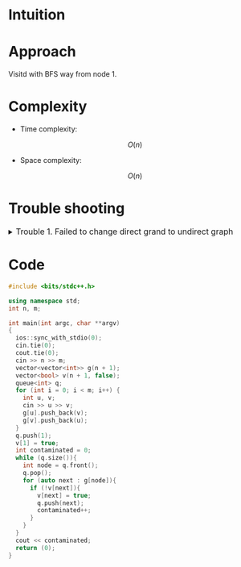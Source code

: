 # Intuition
<!-- Describe your first thoughts on how to solve this problem. -->

# Approach
<!-- Describe your approach to solving the problem. -->
Visitd with BFS way from node 1.

# Complexity
- Time complexity:
<!-- Add your time complexity here, e.g. $$O(n)$$ -->
$$ O(n) $$

- Space complexity:
<!-- Add your space complexity here, e.g. $$O(n)$$ -->
$$ O(n) $$

# Trouble shooting

<details>
<summary> <font size="3"> Trouble 1. Failed to change direct grand to undirect graph </font> </summary>
<div markdown="1">

Counterexample:
```
7
2
1 7
7 2

ans
2

my output
1
```

Simply change direct graph to undirect graph sorted by node number doesnt match with original direct graph.

example:
edge info with
1 7
7 2

change to direct graph sorted by node number
1 -> 7
2 -> 7

is different with 
1 - 7 - 2

</div>
</details>

# Code

```cpp []
#include <bits/stdc++.h>

using namespace std;
int n, m;

int main(int argc, char **argv)
{
  ios::sync_with_stdio(0);
  cin.tie(0);
  cout.tie(0);
  cin >> n >> m;
  vector<vector<int>> g(n + 1);
  vector<bool> v(n + 1, false);
  queue<int> q;
  for (int i = 0; i < m; i++) {
    int u, v;
    cin >> u >> v;
    g[u].push_back(v);
    g[v].push_back(u);
  }
  q.push(1);
  v[1] = true;
  int contaminated = 0;
  while (q.size()){
    int node = q.front();
    q.pop();
    for (auto next : g[node]){
      if (!v[next]){
        v[next] = true;
        q.push(next);
        contaminated++;
      }
    }
  }
  cout << contaminated;
  return (0);
}

```

